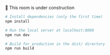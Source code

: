 
🚧 This room is under construction

``` bash
# Install dependencies (only the first time)
npm install

# Run the local server at localhost:8080
npm run dev

# Build for production in the dist/ directory
npm run build
```
